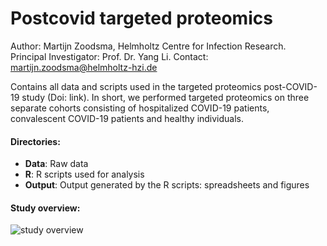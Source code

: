 # Postcovid targeted proteomics

Author: Martijn Zoodsma, Helmholtz Centre for Infection Research.  
Principal Investigator: Prof. Dr. Yang Li.
Contact: martijn.zoodsma@helmholtz-hzi.de

Contains all data and scripts used in the targeted proteomics post-COVID-19 study (Doi: link). In short, we performed targeted proteomics on three separate cohorts consisting of hospitalized COVID-19 patients, convalescent COVID-19 patients and healthy individuals. 


#### Directories:
<ul>
<li><strong>Data</strong>: Raw data</li>
<li><strong>R</strong>: R scripts used for analysis</li>
<li><strong>Output</strong>: Output generated by the R scripts: spreadsheets and figures</li>
</ul>


#### Study overview:
![study overview](https://github.com/MZoodsma/Postcovid-targeted-proteomics/blob/7d3ec32068e88892dc3684c6df55e0057f98d1bc/inst/images/study%20overview.png)


